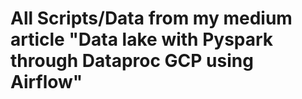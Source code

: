 # All Scripts/Data from my medium article "Data lake with Pyspark through Dataproc GCP using Airflow"
